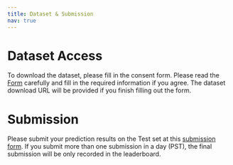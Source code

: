 ```yaml
---
title: Dataset & Submission
nav: true
---
```


# Dataset Access
To download the dataset, please fill in the consent form. Please read the [Form]('https://forms.gle/Y5JXYi6Zu5mFwUZ59') carefully and fill in the required information if you agree. The dataset download URL will be provided if you finish filling out the form.

# Submission
Please submit your prediction results on the Test set at this [submission form]('https://docs.google.com/forms/d/12tlYs3qAAOGSGypC2itHQhbFtAK9PTyjZvFTZndzq9s/viewform?edit_requested=true'). If you submit more than one submission in a day (PST), the final submission will be only recorded in the leaderboard. 